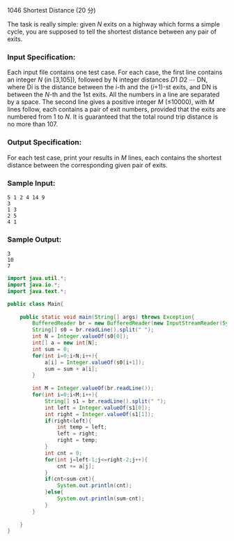 1046 Shortest Distance (20 分)

The task is really simple: given *N* exits on a highway which forms a simple cycle, you are supposed to tell the shortest distance between any pair of exits.

### Input Specification:

Each input file contains one test case. For each case, the first line contains an integer *N* (in [3,105]), followed by N integer distances *D*1 *D*2 ⋯ DN, where Di is the distance between the *i*-th and the (*i*+1)-st exits, and DN is between the *N*-th and the 1st exits. All the numbers in a line are separated by a space. The second line gives a positive integer *M* (≤10000), with *M* lines follow, each contains a pair of exit numbers, provided that the exits are numbered from 1 to *N*. It is guaranteed that the total round trip distance is no more than 107.

### Output Specification:

For each test case, print your results in *M* lines, each contains the shortest distance between the corresponding given pair of exits.

### Sample Input:

```in
5 1 2 4 14 9
3
1 3
2 5
4 1
```

### Sample Output:

```out
3
10
7
```

```java
import java.util.*;
import java.io.*;
import java.text.*;

public class Main{
   
    public static void main(String[] args) throws Exception{
        BufferedReader br = new BufferedReader(new InputStreamReader(System.in));
        String[] s0 = br.readLine().split(" ");
        int N = Integer.valueOf(s0[0]);
        int[] a = new int[N];
        int sum = 0;
        for(int i=0;i<N;i++){
            a[i] = Integer.valueOf(s0[i+1]);
            sum = sum + a[i];
        }
        
        int M = Integer.valueOf(br.readLine());
        for(int i=0;i<M;i++){
            String[] s1 = br.readLine().split(" ");
            int left = Integer.valueOf(s1[0]);
            int right = Integer.valueOf(s1[1]);
            if(right<left){
                int temp = left;
                left = right;
                right = temp;
            }
            int cnt = 0;
            for(int j=left-1;j<=right-2;j++){
                cnt += a[j];
            }
            if(cnt<sum-cnt){
                System.out.println(cnt);
            }else{
                System.out.println(sum-cnt);
            }
        }
        
    }
}

```

